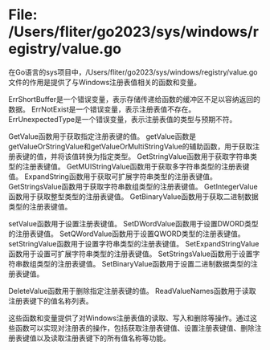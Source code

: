 # File: /Users/fliter/go2023/sys/windows/registry/value.go

在Go语言的sys项目中，/Users/fliter/go2023/sys/windows/registry/value.go文件的作用是提供了与Windows注册表值相关的函数和变量。

ErrShortBuffer是一个错误变量，表示存储传递给函数的缓冲区不足以容纳返回的数据。
ErrNotExist是一个错误变量，表示注册表值不存在。
ErrUnexpectedType是一个错误变量，表示注册表值的类型与预期不符。

GetValue函数用于获取指定注册表键的值。
getValue函数是getValueOrStringValue和getValueOrMultiStringValue的辅助函数，用于获取注册表键的值，并将该值转换为指定类型。
GetStringValue函数用于获取字符串类型的注册表键值。
GetMUIStringValue函数用于获取多字符串类型的注册表键值。
ExpandString函数用于获取可扩展字符串类型的注册表键值。
GetStringsValue函数用于获取字符串数组类型的注册表键值。
GetIntegerValue函数用于获取整型类型的注册表键值。
GetBinaryValue函数用于获取二进制数据类型的注册表键值。

setValue函数用于设置注册表键值。
SetDWordValue函数用于设置DWORD类型的注册表键值。
SetQWordValue函数用于设置QWORD类型的注册表键值。
setStringValue函数用于设置字符串类型的注册表键值。
SetExpandStringValue函数用于设置可扩展字符串类型的注册表键值。
SetStringsValue函数用于设置字符串数组类型的注册表键值。
SetBinaryValue函数用于设置二进制数据类型的注册表键值。

DeleteValue函数用于删除指定注册表键的值。
ReadValueNames函数用于读取注册表键下的值名称列表。

这些函数和变量提供了对Windows注册表值的读取、写入和删除等操作。通过这些函数可以实现对注册表的操作，包括获取注册表键值、设置注册表键值、删除注册表键值以及读取注册表键下的所有值名称等功能。

